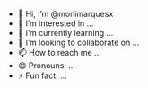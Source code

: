 - 👋 Hi, I’m @monimarquesx
- 👀 I’m interested in ...
- 🌱 I’m currently learning ...
- 💞️ I’m looking to collaborate on ...
- 📫 How to reach me ...
- 😄 Pronouns: ...
- ⚡ Fun fact: ...

<!---
monimarquesx/monimarquesx is a ✨ special ✨ repository because its `README.md` (this file) appears on your GitHub profile.
You can click the Preview link to take a look at your changes.
---> 
